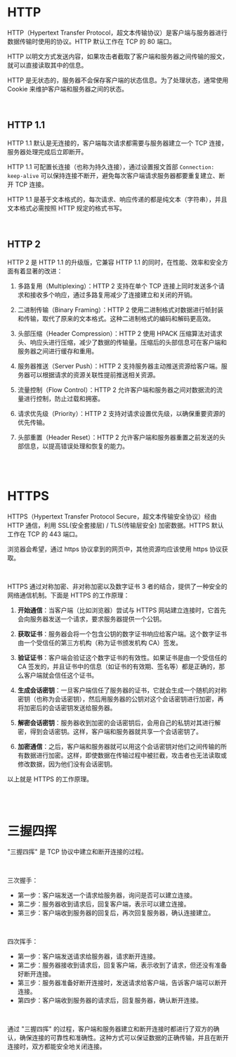 # HTTP

HTTP（Hypertext Transfer Protocol，超文本传输协议）是客户端与服务器进行数据传输时使用的协议。HTTP 默认工作在 TCP 的 80 端口。

HTTP 以明文方式发送内容，如果攻击者截取了客户端和服务器之间传输的报文，就可以直接读取其中的信息。

HTTP 是无状态的，服务器不会保存客户端的状态信息。为了处理状态，通常使用 Cookie 来维护客户端和服务器之间的状态。

<br>

## HTTP 1.1

HTTP 1.1 默认是无连接的，客户端每次请求都需要与服务器建立一个 TCP 连接，服务器处理完成后立即断开。

HTTP 1.1 可配置长连接（也称为持久连接），通过设置报文首部 `Connection: keep-alive` 可以保持连接不断开，避免每次客户端请求服务器都要重复建立、断开 TCP 连接。

HTTP 1.1 是基于文本格式的，每次请求、响应传递的都是纯文本（字符串），并且文本格式必需按照 HTTP 规定的格式书写。

<br>

## HTTP 2

HTTP 2 是 HTTP 1.1 的升级版，它兼容 HTTP 1.1 的同时，在性能、效率和安全方面有着显著的改进：

1. 多路复用（Multiplexing）：HTTP 2 支持在单个 TCP 连接上同时发送多个请求和接收多个响应，通过多路复用减少了连接建立和关闭的开销。

2. 二进制传输（Binary Framing）：HTTP 2 使用二进制格式对数据进行帧封装和传输，取代了原来的文本格式。这种二进制格式的编码和解码更高效。

3. 头部压缩（Header Compression）：HTTP 2 使用 HPACK 压缩算法对请求头、响应头进行压缩，减少了数据的传输量。压缩后的头部信息可在客户端和服务器之间进行缓存和重用。

4. 服务器推送（Server Push）：HTTP 2 支持服务器主动推送资源给客户端。服务器可以根据请求的资源关联性提前推送相关资源。

5. 流量控制（Flow Control）：HTTP 2 允许客户端和服务器之间对数据流的流量进行控制，防止过载和拥塞。

6. 请求优先级（Priority）：HTTP 2 支持对请求设置优先级，以确保重要资源的优先传输。

7. 头部重置（Header Reset）：HTTP 2 允许客户端和服务器重置之前发送的头部信息，以提高错误处理和恢复的能力。

<br><br>

# HTTPS

HTTPS（Hypertext Transfer Protocol Secure，超文本传输安全协议）经由 HTTP 通信，利用 SSL(安全套接层) / TLS(传输层安全) 加密数据。HTTPS 默认工作在 TCP 的 443 端口。

浏览器会希望，通过 https 协议拿到的网页中，其他资源均应该使用 https 协议获取。

<br>

HTTPS 通过对称加密、非对称加密以及数字证书 3 者的结合，提供了一种安全的网络通信机制。下面是 HTTPS 的工作原理：

1. **开始通信**：当客户端（比如浏览器）尝试与 HTTPS 网站建立连接时，它首先会向服务器发送一个请求，要求服务器提供一个公钥。

2. **获取证书**：服务器会将一个包含公钥的数字证书响应给客户端。这个数字证书由一个受信任的第三方机构（称为证书颁发机构 CA）签发。

3. **验证证书**：客户端会验证这个数字证书的有效性。如果证书是由一个受信任的 CA 签发的，并且证书中的信息（如证书的有效期、签名等）都是正确的，那么客户端就会信任这个证书。

4. **生成会话密钥**：一旦客户端信任了服务器的证书，它就会生成一个随机的对称密钥（也称为会话密钥），然后用服务器的公钥对这个会话密钥进行加密，再将加密后的会话密钥发送给服务器。

5. **解密会话密钥**：服务器收到加密的会话密钥后，会用自己的私钥对其进行解密，得到会话密钥。这样，客户端和服务器就共享一个会话密钥了。

6. **加密通信**：之后，客户端和服务器就可以用这个会话密钥对他们之间传输的所有数据进行加密。这样，即使数据在传输过程中被拦截，攻击者也无法读取或修改数据，因为他们没有会话密钥。

以上就是 HTTPS 的工作原理。

<br><br>

# 三握四挥

"三握四挥" 是 TCP 协议中建立和断开连接的过程。

<br>

三次握手：

-   第一步：客户端发送一个请求给服务器，询问是否可以建立连接。
-   第二步：服务器收到请求后，回复客户端，表示可以建立连接。
-   第三步：客户端收到服务器的回复后，再次回复服务器，确认连接建立。

<br>

四次挥手：

-   第一步：客户端发送请求给服务器，请求断开连接。
-   第二步：服务器接收到请求后，回复客户端，表示收到了请求，但还没有准备好断开连接。
-   第三步：服务器准备好断开连接时，发送请求给客户端，告诉客户端可以断开连接。
-   第四步：客户端收到服务器的请求后，回复服务器，确认断开连接。

<br>

通过 "三握四挥" 的过程，客户端和服务器建立和断开连接时都进行了双方的确认，确保连接的可靠性和准确性。这种方式可以保证数据的正确传输，并且在断开连接时，双方都能安全地关闭连接。

<br>
